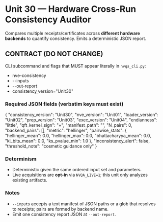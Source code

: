 # Unit 30 — Hardware Cross-Run Consistency Auditor

Compares multiple receipts/certificates across **different hardware backends** to quantify consistency. Emits a deterministic JSON report.

## CONTRACT (DO NOT CHANGE)
CLI subcommand and flags that MUST appear literally in `nvqa_cli.py`:
- nve-consistency
- --inputs
- --out-report
- consistency_version="Unit30"

### Required JSON fields (verbatim keys must exist)
{
  "consistency_version": "Unit30",
  "nve_version": "Unit01",
  "loader_version": "Unit02",
  "prep_version": "Unit03",
  "exec_version": "Unit04",
  "endianness": "little",
  "qft_kernel_sign": "+",
  "manifest_path": "",
  "N_pairs": 0,
  "backend_pairs": [],
  "metric": "hellinger",
  "pairwise_stats": {
    "hellinger_mean": 0.0,
    "hellinger_max": 0.0,
    "bhattacharyya_mean": 0.0,
    "kl_bits_mean": 0.0,
    "ks_pvalue_min": 1.0
  },
  "inconsistency_alert": false,
  "threshold_note": "cosmetic guidance only"
}

### Determinism
- Deterministic given the same ordered input set and parameters.
- Live acquisitions are **opt-in** via `NVQA_LIVE=1`; this unit only analyzes existing artifacts.

### Notes
- `--inputs` accepts a text manifest of JSON paths or a glob that resolves to receipts; pairs are formed by backend name.
- Emit one consistency report JSON at `--out-report`.
